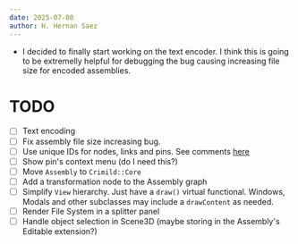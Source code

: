 ```yaml
---
date: 2025-07-08
author: H. Hernan Saez
---
```


- I decided to finally start working on the text encoder. I think this is going to be extremelly helpful for debugging the bug causing increasing file size for encoded assemblies.

# TODO
- [ ] Text encoding
- [ ] Fix assembly file size increasing bug.
- [ ] Use unique IDs for nodes, links and pins. See comments [here](./20250701_hhsaez.md)
- [ ] Show pin's context menu (do I need this?)
- [ ] Move `Assembly` to `Crimild::Core`
- [ ] Add a transformation node to the Assembly graph
- [ ] Simplify `View` hierarchy. Just have a `draw()` virtual functional. Windows, Modals and other subclasses may include a `drawContent` as needed.
- [ ] Render File System in a splitter panel
- [ ] Handle object selection in Scene3D (maybe storing in the Assembly's Editable extension?)
